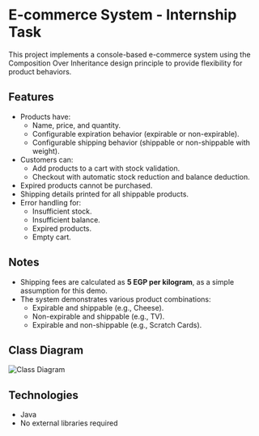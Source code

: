 # E-commerce System - Internship Task

This project implements a console-based e-commerce system using the Composition Over Inheritance design principle to provide flexibility for product behaviors.

## Features

- Products have:
  - Name, price, and quantity.
  - Configurable expiration behavior (expirable or non-expirable).
  - Configurable shipping behavior (shippable or non-shippable with weight).
- Customers can:
  - Add products to a cart with stock validation.
  - Checkout with automatic stock reduction and balance deduction.
- Expired products cannot be purchased.
- Shipping details printed for all shippable products.
- Error handling for:
  - Insufficient stock.
  - Insufficient balance.
  - Expired products.
  - Empty cart.

## Notes

- Shipping fees are calculated as **5 EGP per kilogram**, as a simple assumption for this demo.
- The system demonstrates various product combinations:
  - Expirable and shippable (e.g., Cheese).
  - Non-expirable and shippable (e.g., TV).
  - Expirable and non-shippable (e.g., Scratch Cards).

## Class Diagram

![Class Diagram](class-diagram.png)

## Technologies

- Java
- No external libraries required
